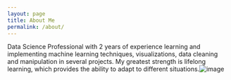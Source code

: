 ```yaml
---
layout: page
title: About Me
permalink: /about/
---
```


Data Science Professional with 2 years of experience learning and implementing machine learning techniques, visualizations, data cleaning and manipulation in several projects. My greatest strength is lifelong learning, which provides the ability to adapt to different situations.![image](https://user-images.githubusercontent.com/35881740/134236384-38e4ce87-2fad-4d7e-9e43-bb9e2fe4c6ca.png)

